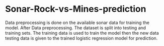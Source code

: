 # Sonar-Rock-vs-Mines-prediction
 Data preprocessing is done on the available sonar data for training the model. After Data preprocessing. The dataset is split into testing and training sets. The training data is used to train the model then the new data testing data is given to the trained logistic regression model for prediction.
